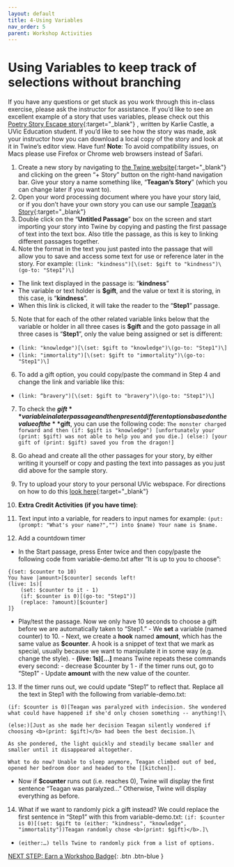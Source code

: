 ```yaml
---
layout: default
title: 4-Using Variables
nav_order: 5
parent: Workshop Activities
---
```

# Using Variables to keep track of selections without branching
If you have any questions or get stuck as you work through this in-class exercise, please ask the instructor for assistance. If you’d like to see an excellent example of a story that uses variables, please check out this [Poetry Story Escape story](https://web.uvic.ca/~rmccue/escape-room.html){:target="_blank"} , written by Karlie Castle, a UVic Education student. If you’d like to see how the story was made, ask your instructor how you can download a local copy of the story and look at it in Twine’s editor view. Have fun!  **Note**: To avoid compatibility issues, on Macs please use Firefox or Chrome web browsers instead of Safari.

1. Create a new story by navigating to [the Twine website](http://twinery.org/2/){:target="_blank"} and clicking on the green “+ Story” button on the right-hand navigation bar. Give your story a name something like, “**Teagan’s Story**” (which you can change later if you want to).
2. Open your word processing document where you have your story laid, or if you don’t have your own story you can use our sample [Teagan’s Story](http://bit.ly/2KQmbbq){:target="_blank"}  
3. Double click on the “**Untitled Passage**” box on the screen and start importing your story into Twine by copying and pasting the first passage of text into the text box. Also title the passage, as this is key to linking different passages together. 
4. Note the format in the text you just pasted into the passage that will allow you to save and access some text for use or reference later in the story. For example: 
```(link: "kindness")[\(set: $gift to "kindness")\(go-to: "Step1")\]```
- The link text displayed in the passage is: “**kindness**”
- The variable or text holder is **$gift**, and the value or text it is storing, in this case, is “**kindness**”. 
- When this link is clicked, it will take the reader to the “**Step1**” passage.
5. Note that for each of the other related variable links below that the variable or holder in all three cases is **$gift** and the goto passage in all three cases is “**Step1**”, only the value being assigned or set is different:
- ```(link: "knowledge")[\(set: $gift to "knowledge")\(go-to: "Step1")\]```
- ```(link: "immortality")[\(set: $gift to "immortality")\(go-to: "Step1")\]```
6. To add a gift option, you could copy/paste the command in Step 4 and change the link and variable like this:
- ```(link: “bravery")[\(set: $gift to "bravery")\(go-to: "Step1")\]```
7. To check the **$gift** variable in a later passage and then present different options based on the value of the **$gift**, you can use the following code:
```The monster charged forward and then (if: $gift is "knowledge") [unfortunately your (print: $gift) was not able to help you and you die.] (else:) [your gift of (print: $gift) saved you from the dragon!]```
8. Go ahead and create all the other passages for your story, by either writing it yourself or copy and pasting the text into passages as you just did above for the sample story.
9. Try to upload your story to your personal UVic webspace. For directions on how to do this [look here](http://bit.ly/2QlRZo0){:target="_blank"} 

10. **Extra Credit Activities (if you have time)**:
11. Text input into a variable, for readers to input names for example:
```(put: (prompt: "What's your name?","") into $name) Your name is $name.```
12. Add a countdown timer
- In the Start passage, press Enter twice and then copy/paste the following code from variable-demo.txt after “It is up to you to choose”:
```
{(set: $counter to 10)
You have |amount>[$counter] seconds left!
(live: 1s)[
	(set: $counter to it - 1)
	(if: $counter is 0)[(go-to: "Step1")]
	(replace: ?amount)[$counter]
]}
```
- Play/test the passage. Now we only have 10 seconds to choose a gift before we are automatically taken to “Step1.”
       - We **set** a variable (named counter) to 10.
       - Next, we create a **hook** named **amount**, which has the same value as **$counter**. A hook is a snippet of text that we mark as special, usually because we want to manipulate it in some way (e.g. change the style).
       - **(live: 1s)[...]** means Twine repeats these commands every second:
            - decrease $counter by 1
            - if the timer runs out, go to “Step1”
            - Update **amount** with the new value of the counter.

13. If the timer runs out, we could update “Step1” to reflect that. Replace all the text in Step1 with the following from variable-demo.txt:

```(if: $counter is 0)[Teagan was paralyzed with indecision. She wondered what could have happened if she'd only chosen something -- anything!]\```

```(else:)[Just as she made her decision Teagan silently wondered if choosing <b>(print: $gift)</b> had been the best decision.]\```

```As she pondered, the light quickly and steadily became smaller and smaller until it disappeared altogether.```

```What to do now? Unable to sleep anymore, Teagan climbed out of bed, opened her bedroom door and headed to the [[kitchen]].```

- Now if **$counter** runs out (i.e. reaches 0), Twine will display the first sentence “Teagan was paralyzed…” Otherwise, Twine will display everything as before.

14. What if we want to randomly pick a gift instead? We could replace the first sentence in “Step1” with this from variable-demo.txt:
```(if: $counter is 0)[(set: $gift to (either: "kindness", "knowledge", "immortality"))Teagan randomly chose <b>(print: $gift)</b>.]\```
- ```(either:…) tells Twine to randomly pick from a list of options.```

[NEXT STEP: Earn a Workshop Badge](informal-credentials.html){: .btn .btn-blue }
